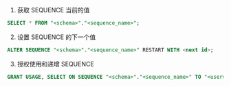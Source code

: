 1. 获取 SEQUENCE 当前的值

```sql
SELECT * FROM "<schema>"."<sequence_name>";
```

2. 设置 SEQUENCE 的下一个值


```sql
ALTER SEQUENCE "<schema>"."<sequence_name>" RESTART WITH <next id>;
```

3. 授权使用和递增 SEQUENCE

```sql
GRANT USAGE, SELECT ON SEQUENCE "<schema>"."<sequence_name>" TO "<user>";
```